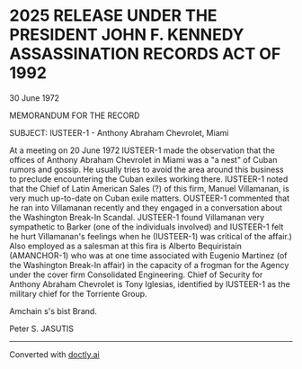 # 2025 RELEASE UNDER THE PRESIDENT JOHN F. KENNEDY ASSASSINATION RECORDS ACT OF 1992

30 June 1972

MEMORANDUM FOR THE RECORD

SUBJECT: IUSTEER-1 - Anthony Abraham Chevrolet, Miami

At a meeting on 20 June 1972 IUSTEER-1 made the observation that the offices of Anthony Abraham Chevrolet in Miami was a "a nest" of Cuban rumors and gossip. He usually tries to avoid the area around this business to preclude encountering the Cuban exiles working there. IUSTEER-1 noted that the Chief of Latin American Sales (?) of this firm, Manuel Villamanan, is very much up-to-date on Cuban exile matters. OUSTEER-1 commented that he ran into Villamanan recently and they engaged in a conversation about the Washington Break-In Scandal. JUSTEER-1 found Villamanan very sympathetic to Barker (one of the individuals involved) and IUSTEER-1 felt he hurt Villamanan's feelings when he (IUSTEER-1) was critical of the affair.) Also employed as a salesman at this fira is Alberto Bequiristain (AMANCHOR-1) who was at one time associated with Eugenio Martinez (of the Washington Break-In affair) in the capacity of a frogman for the Agency under the cover firm Consolidated Engineering. Chief of Security for Anthony Abraham Chevrolet is Tony Iglesias, identified by IUSTEER-1 as the military chief for the Torriente Group.

Amchain s's bist Brand.

Peter S. JASUTIS


---
Converted with [doctly.ai](https://doctly.ai)